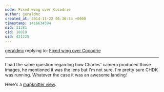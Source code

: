 ```yaml
---
node: Fixed wing over Cocodrie
author: geraldmc
created_at: 2014-11-22 05:36:34 +0000
timestamp: 1416634594
nid: 11381
cid: 10818
uid: 421225
---
```




[geraldmc](../profile/geraldmc) replying to: [Fixed wing over Cocodrie](../notes/cfastie/11-21-2014/fixed-wing-over-cocodrie)

----
I had the same question regarding how Charles' camera produced those images, he mentioned it was the lens but I'm not sure. I'm pretty sure CHDK was running. Whatever the case it was an awesome landing!

Here's a [mapknitter view](https://mapknitter.org/map/view/cmalveaux-ndvi-1).